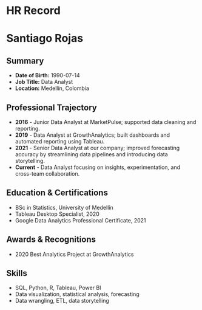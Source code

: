 # HR Record

# Santiago Rojas

## Summary
- **Date of Birth:** 1990-07-14
- **Job Title:** Data Analyst
- **Location:** Medellín, Colombia

## Professional Trajectory
- **2016** - Junior Data Analyst at MarketPulse; supported data cleaning and reporting.
- **2019** - Data Analyst at GrowthAnalytics; built dashboards and automated reporting using Tableau.
- **2021** - Senior Data Analyst at our company; improved forecasting accuracy by streamlining data pipelines and introducing data storytelling.
- **Current** - Data Analyst focusing on insights, experimentation, and cross-team collaboration.

## Education & Certifications
- BSc in Statistics, University of Medellín
- Tableau Desktop Specialist, 2020
- Google Data Analytics Professional Certificate, 2021

## Awards & Recognitions
- 2020 Best Analytics Project at GrowthAnalytics

## Skills
- SQL, Python, R, Tableau, Power BI
- Data visualization, statistical analysis, forecasting
- Data wrangling, ETL, data storytelling
